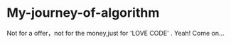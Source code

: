 # My-journey-of-algorithm
Not for a offer，not for the money,just for 'LOVE CODE' . Yeah! Come on...
